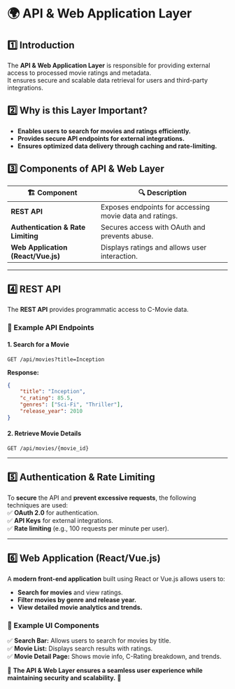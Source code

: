 # 🌍 API & Web Application Layer  

## 1️⃣ Introduction  
The **API & Web Application Layer** is responsible for providing external access to processed movie ratings and metadata.  
It ensures secure and scalable data retrieval for users and third-party integrations.  

## 2️⃣ Why is this Layer Important?  
- **Enables users to search for movies and ratings efficiently.**  
- **Provides secure API endpoints for external integrations.**  
- **Ensures optimized data delivery through caching and rate-limiting.**  

## 3️⃣ Components of API & Web Layer  
| 🏗 **Component** | 🔍 **Description** |  
|----------------|------------------|  
| **REST API** | Exposes endpoints for accessing movie data and ratings. |  
| **Authentication & Rate Limiting** | Secures access with OAuth and prevents abuse. |  
| **Web Application (React/Vue.js)** | Displays ratings and allows user interaction. |  

---

## 4️⃣ REST API  
The **REST API** provides programmatic access to C-Movie data.  

### **🔹 Example API Endpoints**  
#### **1. Search for a Movie**  
```http
GET /api/movies?title=Inception
```
**Response:**  
```json
{
    "title": "Inception",
    "c_rating": 85.5,
    "genres": ["Sci-Fi", "Thriller"],
    "release_year": 2010
}
```

#### **2. Retrieve Movie Details**  
```http
GET /api/movies/{movie_id}
```

---

## 5️⃣ Authentication & Rate Limiting  
To **secure** the API and **prevent excessive requests**, the following techniques are used:  
✅ **OAuth 2.0** for authentication.  
✅ **API Keys** for external integrations.  
✅ **Rate limiting** (e.g., 100 requests per minute per user).  

---

## 6️⃣ Web Application (React/Vue.js)  
A **modern front-end application** built using React or Vue.js allows users to:  
- **Search for movies** and view ratings.  
- **Filter movies by genre and release year.**  
- **View detailed movie analytics and trends.**  

### **🔹 Example UI Components**  
✅ **Search Bar:** Allows users to search for movies by title.  
✅ **Movie List:** Displays search results with ratings.  
✅ **Movie Detail Page:** Shows movie info, C-Rating breakdown, and trends.  

📌 **The API & Web Layer ensures a seamless user experience while maintaining security and scalability.** 🚀

